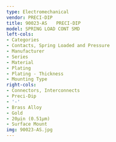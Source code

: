```yaml
---
type: Electromechanical
vendor: PRECI-DIP
title: 90023-AS　　PRECI-DIP
model: SPRING LOAD CONT SMD
left-cols:
- Categories
- Contacts, Spring Loaded and Pressure
- Manufacturer
- Series
- Material
- Plating
- Plating - Thickness
- Mounting Type
right-cols:
- Connectors, Interconnects
- Preci-Dip
- '-'
- Brass Alloy
- Gold
- 20µin (0.51µm)
- Surface Mount
img: 90023-AS.jpg
---
```

